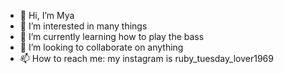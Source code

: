- 👋 Hi, I’m Mya
- 👀 I’m interested in many things
- 🌱 I’m currently learning how to play the bass
- 💞️ I’m looking to collaborate on anything
- 📫 How to reach me: my instagram is ruby_tuesday_lover1969

<!---
Myatheawesome/Myatheawesome is a ✨ special ✨ repository because its `README.md` (this file) appears on your GitHub profile.
You can click the Preview link to take a look at your changes.
--->
